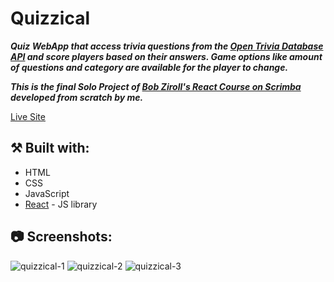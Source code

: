 # Quizzical


***Quiz WebApp that access trivia questions from the [Open Trivia Database API](https://opentdb.com/) and score players based on their answers. Game options like amount of questions and category are available for the player to change.***

***This is the final Solo Project of [Bob Ziroll's React Course on Scrimba](https://scrimba.com/learn/learnreact) developed from scratch by me.***

[Live Site](https://quizzical-scrimba-app.netlify.app/)

## ⚒️ Built with:
- HTML 
- CSS 
- JavaScript
- [React](https://reactjs.org/) - JS library

## 📷 Screenshots:

![quizzical-1](https://github.com/Hudamabkhoot/quizzical/assets/100641349/f421227d-c4f5-4935-911d-70180570d39c)
![quizzical-2](https://github.com/Hudamabkhoot/quizzical/assets/100641349/3173a1a3-e26e-4673-bc25-1c02da6aab50)
![quizzical-3](https://github.com/Hudamabkhoot/quizzical/assets/100641349/c42b7c70-d985-4bd2-8c6b-7b6696287db6)
